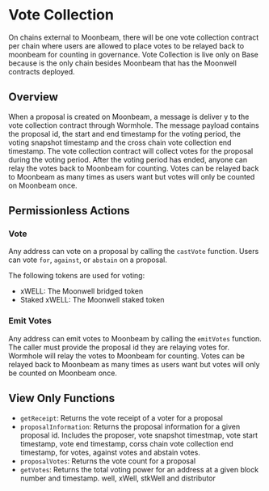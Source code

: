 # Vote Collection

On chains external to Moonbeam, there will be one vote collection contract per
chain where users are allowed to place votes to be relayed back to moonbeam for
counting in governance. Vote Collection is live only on Base because is the only
chain besides Moonbeam that has the Moonwell contracts deployed.

## Overview

When a proposal is created on Moonbeam, a message is deliver y to the vote
collection contract through Wormhole. The message payload contains the proposal
id, the start and end timestamp for the voting period, the voting snapshot
timestamp and the cross chain vote collection end timestamp. The vote collection
contract will collect votes for the proposal during the voting period. After the
voting period has ended, anyone can relay the votes back to Moonbeam for
counting. Votes can be relayed back to Moonbeam as many times as users want but
votes will only be counted on Moonbeam once.

## Permissionless Actions

### Vote

Any address can vote on a proposal by calling the `castVote` function. Users can
vote `for`, `against`, or `abstain` on a proposal.

The following tokens are used for voting:

- xWELL: The Moonwell bridged token
- Staked xWELL: The Moonwell staked token

### Emit Votes

Any address can emit votes to Moonbeam by calling the `emitVotes` function. The
caller must provide the proposal id they are relaying votes for. Wormhole will
relay the votes to Moonbeam for counting. Votes can be relayed back to Moonbeam
as many times as users want but votes will only be counted on Moonbeam once.

## View Only Functions

- `getReceipt`: Returns the vote receipt of a voter for a proposal
- `proposalInformation`: Returns the proposal information for a given proposal
  id. Includes the proposer, vote snapshot timestmap, vote start timestamp, vote
  end timestamp, corss chain vote collection end timestamp, for votes, against
  votes and abstain votes.
- `proposalVotes`: Returns the vote count for a proposal
- `getVotes`: Returns the total voting power for an address at a given block
  number and timestamp. well, xWell, stkWell and distributor
